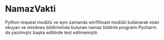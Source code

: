 # NamazVakti

Python request modülü ve aynı zamanda win10toast modülü kullanarak ezan okuyan ve windows bildiriminde bulunan namaz bildirim programı
Pycharm da yazılmıştır başka editörde test edilmemiştir.
